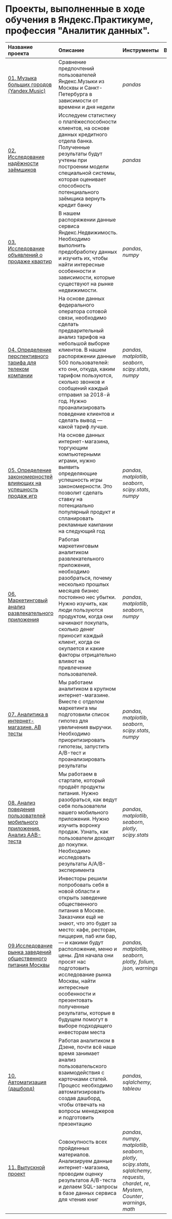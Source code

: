 # Проекты, выполненные в ходе обучения в Яндекс.Практикуме, профессия "Аналитик данных".

| Название проекта | Описание | Инструменты | Вывод |
| :---------------------- | :---------------------- | :---------------------- | :---------------------- |
| [01. Музыка больших городов (Yandex.Music)](https://github.com/ChernyshovaOA/yandex_practicum/blob/main/01.%20Музыка%20больших%20городов%20(Yandex.Music)/01.%20Музыка%20больших%20городов%20(Yandex.Music).ipynb) | Сравнение предпочтений пользователей Яндекс.Музыки из Москвы и Санкт-Петербурга в зависимости от времени и дня недели | *pandas* |
| [02. Исследование надёжности заёмщиков](https://github.com/ChernyshovaOA/yandex_practicum/blob/main/02.%20Исследование%20надёжности%20заёмщиков/02.%20Исследование%20надёжности%20заёмщиков.ipynb)| Исследуем статистику о платёжеспособности клиентов, на основе данных кредитного отдела банка. Полученные результаты будут учтены при построении модели специальной системы, которая оценивает способность потенциального заёмщика вернуть кредит банку | *pandas* |
| [03. Исследование объявлений о продаже квартир](https://github.com/ChernyshovaOA/yandex_practicum/blob/main/03.%20Исследование%20объявлений%20о%20продаже%20квартир/03.%20Исследование%20объявлений%20о%20продаже%20квартир.ipynb) | В нашем распоряжении данные сервиса Яндекс.Недвижимость. Необходимо выполнить предобработку данных и изучить их, чтобы найти интересные особенности и зависимости, которые существуют на рынке недвижимости. | *pandas*, *numpy* |
| [04. Определение перспективного тарифа для телеком компании](https://github.com/ChernyshovaOA/yandex_practicum/blob/main/04.%20Определение%20перспективного%20тарифа%20для%20телеком%20компании/04.%20Определение%20перспективного%20тарифа%20для%20телеком%20компании.ipynb) | На основе данных федерального оператора сотовой связи, необходимо сделать предварительный анализ тарифов на небольшой выборке клиентов. В нашем распоряжении данные 500 пользователей: кто они, откуда, каким тарифом пользуются, сколько звонков и сообщений каждый отправил за 2018-й год. Нужно проанализировать поведение клиентов и сделать вывод — какой тариф лучше. | *pandas*, *matplotlib*, *seaborn*, *scipy.stats*, *numpy*|
| [05. Определение закономерностей влияющих на успешность продаж игр](https://github.com/ChernyshovaOA/yandex_practicum/blob/main/05.%20Определение%20закономерностей%20влияющих%20на%20успешность%20продаж%20игр/05.%20Определение%20закономерностей%20влияющих%20на%20успешность%20продаж%20игр.ipynb) | На основе данных интернет-магазина, торгующим компьютерными играми, нужно выявить определяющие успешность игры закономерности. Это позволит сделать ставку на потенциально популярный продукт и спланировать рекламные кампании на следующий год | *pandas*, *matplotlib*, *seaborn*, *scipy.stats*, *numpy*|
| [06. Маркетинговый анализ развлекательного приложения](https://github.com/ChernyshovaOA/yandex_practicum/blob/main/06.%20Маркетинговый%20анализ%20развлекательного%20приложения/06.%20Маркетинговый%20анализ%20развлекательного%20приложения.ipynb) | Работая маркетинговым аналитиком развлекательного приложения, необходимо разобраться, почему несколько прошлых месяцев бизнес постоянно нес убытки. Нужно изучить, как люди пользуются продуктом, когда они начинают покупать, сколько денег приносит каждый клиент, когда он окупается и какие факторы отрицательно влияют на привлечение пользователей. | *pandas*, *matplotlib*, *seaborn*,  *numpy* |
| [07. Аналитика в интернет-магазине. AB тесты](https://github.com/ChernyshovaOA/yandex_practicum/blob/main/07.%20Аналитика%20в%20интернет-магазине.%20AB%20тесты/08.%20Аналитика%20в%20интернет-магазине.%20AB%20тесты.ipynb) | Мы работаем аналитиком в крупном интернет-магазине. Вместе с отделом маркетинга мы подготовили список гипотез для увеличения выручки. Необходимо приоритизировать гипотезы, запустить A/B-тест и проанализировать результаты | *pandas*, *matplotlib*, *seaborn*, *scipy.stats*,  *numpy* |
| [08. Анализ поведения пользователей мобильного приложения. Анализ ААВ-теста](https://github.com/ChernyshovaOA/yandex_practicum/blob/main/08.%20Анализ%20поведения%20пользователей%20мобильного%20приложения.%20Анализ%20ААВ-теста/08.%20Анализ%20поведения%20пользователей%20мобильного%20приложения.%20Анализ%20ААВ-теста.ipynb) | Мы работаем в стартапе, который продаёт продукты питания. Нужно разобраться, как ведут себя пользователи нашего мобильного приложения. Нужно изучить воронку продаж. Узнать, как пользователи доходят до покупки. Необходимо исследовать результаты A/A/B-эксперимента | *pandas*, *matplotlib*, *seaborn*, *plotly*, *scipy.stats* |
| [09.Исследование рынка заведений общественного питания Москвы](https://github.com/ChernyshovaOA/yandex_practicum/blob/main/09.Исследование%20рынка%20заведений%20общественного%20питания%20Москвы/09.%20Исследование%20рынка%20заведений%20общественного%20питания%20Москвы.ipynb) | Инвесторы решили попробовать себя в новой области и открыть заведение общественного питания в Москве. Заказчики ещё не знают, что это будет за место: кафе, ресторан, пиццерия, паб или бар, — и какими будут расположение, меню и цены. Для начала они просят нас подготовить исследование рынка Москвы, найти интересные особенности и презентовать полученные результаты, которые в будущем помогут в выборе подходящего инвесторам места | *pandas, matplotlib, seaborn, plotly, folium, json, warnings* |
| [10. Автоматизация (дашборд)](https://github.com/ChernyshovaOA/yandex_practicum/tree/main/10.%20Автоматизация%20(дашборд)) | Работая аналитиком в Дзене, почти всё наше время занимает анализ пользовательского взаимодействия с карточками статей. Процесс необходимо автоматизировать создав дашборд, чтобы отвечать на вопросы менеджеров и подготовить презентацию | *pandas, sqlalchemy, tableau* |
| [11. Выпускной проект](https://github.com/ChernyshovaOA/yandex_practicum/tree/main/11.%20Выпускной%20проект) | Совокупность всех пройденных материалов. Анализируем данные интернет-магазина, проводим оценку результатов A/B-теста и делаем SQL-запросы в базе данных сервиса для чтения книг | *pandas*, *numpy*, *matplotlib*, *seaborn*, *plotly*, *scipy.stats*, *sqlalchemy*, *requests*, *chardet*, *re*, *Mystem*, *Counter*, *warnings*, *math*|
